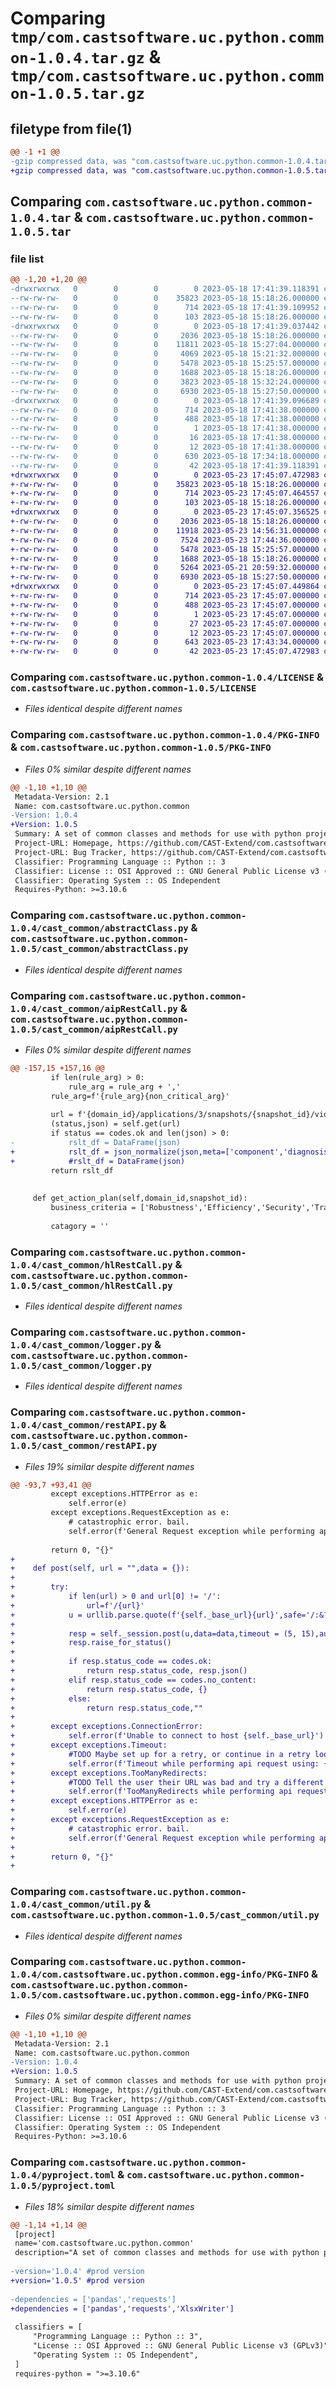 # Comparing `tmp/com.castsoftware.uc.python.common-1.0.4.tar.gz` & `tmp/com.castsoftware.uc.python.common-1.0.5.tar.gz`

## filetype from file(1)

```diff
@@ -1 +1 @@
-gzip compressed data, was "com.castsoftware.uc.python.common-1.0.4.tar", last modified: Thu May 18 17:41:39 2023, max compression
+gzip compressed data, was "com.castsoftware.uc.python.common-1.0.5.tar", last modified: Tue May 23 17:45:07 2023, max compression
```

## Comparing `com.castsoftware.uc.python.common-1.0.4.tar` & `com.castsoftware.uc.python.common-1.0.5.tar`

### file list

```diff
@@ -1,20 +1,20 @@
-drwxrwxrwx   0        0        0        0 2023-05-18 17:41:39.118391 com.castsoftware.uc.python.common-1.0.4/
--rw-rw-rw-   0        0        0    35823 2023-05-18 15:18:26.000000 com.castsoftware.uc.python.common-1.0.4/LICENSE
--rw-rw-rw-   0        0        0      714 2023-05-18 17:41:39.109952 com.castsoftware.uc.python.common-1.0.4/PKG-INFO
--rw-rw-rw-   0        0        0      103 2023-05-18 15:18:26.000000 com.castsoftware.uc.python.common-1.0.4/README.md
-drwxrwxrwx   0        0        0        0 2023-05-18 17:41:39.037442 com.castsoftware.uc.python.common-1.0.4/cast_common/
--rw-rw-rw-   0        0        0     2036 2023-05-18 15:18:26.000000 com.castsoftware.uc.python.common-1.0.4/cast_common/abstractClass.py
--rw-rw-rw-   0        0        0    11811 2023-05-18 15:27:04.000000 com.castsoftware.uc.python.common-1.0.4/cast_common/aipRestCall.py
--rw-rw-rw-   0        0        0     4069 2023-05-18 15:21:32.000000 com.castsoftware.uc.python.common-1.0.4/cast_common/highlight.py
--rw-rw-rw-   0        0        0     5478 2023-05-18 15:25:57.000000 com.castsoftware.uc.python.common-1.0.4/cast_common/hlRestCall.py
--rw-rw-rw-   0        0        0     1688 2023-05-18 15:18:26.000000 com.castsoftware.uc.python.common-1.0.4/cast_common/logger.py
--rw-rw-rw-   0        0        0     3823 2023-05-18 15:32:24.000000 com.castsoftware.uc.python.common-1.0.4/cast_common/restAPI.py
--rw-rw-rw-   0        0        0     6930 2023-05-18 15:27:50.000000 com.castsoftware.uc.python.common-1.0.4/cast_common/util.py
-drwxrwxrwx   0        0        0        0 2023-05-18 17:41:39.096689 com.castsoftware.uc.python.common-1.0.4/com.castsoftware.uc.python.common.egg-info/
--rw-rw-rw-   0        0        0      714 2023-05-18 17:41:38.000000 com.castsoftware.uc.python.common-1.0.4/com.castsoftware.uc.python.common.egg-info/PKG-INFO
--rw-rw-rw-   0        0        0      488 2023-05-18 17:41:38.000000 com.castsoftware.uc.python.common-1.0.4/com.castsoftware.uc.python.common.egg-info/SOURCES.txt
--rw-rw-rw-   0        0        0        1 2023-05-18 17:41:38.000000 com.castsoftware.uc.python.common-1.0.4/com.castsoftware.uc.python.common.egg-info/dependency_links.txt
--rw-rw-rw-   0        0        0       16 2023-05-18 17:41:38.000000 com.castsoftware.uc.python.common-1.0.4/com.castsoftware.uc.python.common.egg-info/requires.txt
--rw-rw-rw-   0        0        0       12 2023-05-18 17:41:38.000000 com.castsoftware.uc.python.common-1.0.4/com.castsoftware.uc.python.common.egg-info/top_level.txt
--rw-rw-rw-   0        0        0      630 2023-05-18 17:34:18.000000 com.castsoftware.uc.python.common-1.0.4/pyproject.toml
--rw-rw-rw-   0        0        0       42 2023-05-18 17:41:39.118391 com.castsoftware.uc.python.common-1.0.4/setup.cfg
+drwxrwxrwx   0        0        0        0 2023-05-23 17:45:07.472983 com.castsoftware.uc.python.common-1.0.5/
+-rw-rw-rw-   0        0        0    35823 2023-05-18 15:18:26.000000 com.castsoftware.uc.python.common-1.0.5/LICENSE
+-rw-rw-rw-   0        0        0      714 2023-05-23 17:45:07.464557 com.castsoftware.uc.python.common-1.0.5/PKG-INFO
+-rw-rw-rw-   0        0        0      103 2023-05-18 15:18:26.000000 com.castsoftware.uc.python.common-1.0.5/README.md
+drwxrwxrwx   0        0        0        0 2023-05-23 17:45:07.356525 com.castsoftware.uc.python.common-1.0.5/cast_common/
+-rw-rw-rw-   0        0        0     2036 2023-05-18 15:18:26.000000 com.castsoftware.uc.python.common-1.0.5/cast_common/abstractClass.py
+-rw-rw-rw-   0        0        0    11918 2023-05-23 14:56:31.000000 com.castsoftware.uc.python.common-1.0.5/cast_common/aipRestCall.py
+-rw-rw-rw-   0        0        0     7524 2023-05-23 17:44:36.000000 com.castsoftware.uc.python.common-1.0.5/cast_common/highlight.py
+-rw-rw-rw-   0        0        0     5478 2023-05-18 15:25:57.000000 com.castsoftware.uc.python.common-1.0.5/cast_common/hlRestCall.py
+-rw-rw-rw-   0        0        0     1688 2023-05-18 15:18:26.000000 com.castsoftware.uc.python.common-1.0.5/cast_common/logger.py
+-rw-rw-rw-   0        0        0     5264 2023-05-21 20:59:32.000000 com.castsoftware.uc.python.common-1.0.5/cast_common/restAPI.py
+-rw-rw-rw-   0        0        0     6930 2023-05-18 15:27:50.000000 com.castsoftware.uc.python.common-1.0.5/cast_common/util.py
+drwxrwxrwx   0        0        0        0 2023-05-23 17:45:07.449864 com.castsoftware.uc.python.common-1.0.5/com.castsoftware.uc.python.common.egg-info/
+-rw-rw-rw-   0        0        0      714 2023-05-23 17:45:07.000000 com.castsoftware.uc.python.common-1.0.5/com.castsoftware.uc.python.common.egg-info/PKG-INFO
+-rw-rw-rw-   0        0        0      488 2023-05-23 17:45:07.000000 com.castsoftware.uc.python.common-1.0.5/com.castsoftware.uc.python.common.egg-info/SOURCES.txt
+-rw-rw-rw-   0        0        0        1 2023-05-23 17:45:07.000000 com.castsoftware.uc.python.common-1.0.5/com.castsoftware.uc.python.common.egg-info/dependency_links.txt
+-rw-rw-rw-   0        0        0       27 2023-05-23 17:45:07.000000 com.castsoftware.uc.python.common-1.0.5/com.castsoftware.uc.python.common.egg-info/requires.txt
+-rw-rw-rw-   0        0        0       12 2023-05-23 17:45:07.000000 com.castsoftware.uc.python.common-1.0.5/com.castsoftware.uc.python.common.egg-info/top_level.txt
+-rw-rw-rw-   0        0        0      643 2023-05-23 17:43:34.000000 com.castsoftware.uc.python.common-1.0.5/pyproject.toml
+-rw-rw-rw-   0        0        0       42 2023-05-23 17:45:07.472983 com.castsoftware.uc.python.common-1.0.5/setup.cfg
```

### Comparing `com.castsoftware.uc.python.common-1.0.4/LICENSE` & `com.castsoftware.uc.python.common-1.0.5/LICENSE`

 * *Files identical despite different names*

### Comparing `com.castsoftware.uc.python.common-1.0.4/PKG-INFO` & `com.castsoftware.uc.python.common-1.0.5/PKG-INFO`

 * *Files 0% similar despite different names*

```diff
@@ -1,10 +1,10 @@
 Metadata-Version: 2.1
 Name: com.castsoftware.uc.python.common
-Version: 1.0.4
+Version: 1.0.5
 Summary: A set of common classes and methods for use with python projects
 Project-URL: Homepage, https://github.com/CAST-Extend/com.castsoftware.uc.python.common
 Project-URL: Bug Tracker, https://github.com/CAST-Extend/com.castsoftware.uc.python.common/issues
 Classifier: Programming Language :: Python :: 3
 Classifier: License :: OSI Approved :: GNU General Public License v3 (GPLv3)
 Classifier: Operating System :: OS Independent
 Requires-Python: >=3.10.6
```

### Comparing `com.castsoftware.uc.python.common-1.0.4/cast_common/abstractClass.py` & `com.castsoftware.uc.python.common-1.0.5/cast_common/abstractClass.py`

 * *Files identical despite different names*

### Comparing `com.castsoftware.uc.python.common-1.0.4/cast_common/aipRestCall.py` & `com.castsoftware.uc.python.common-1.0.5/cast_common/aipRestCall.py`

 * *Files 0% similar despite different names*

```diff
@@ -157,15 +157,16 @@
         if len(rule_arg) > 0:
             rule_arg = rule_arg + ','
         rule_arg=f'{rule_arg}{non_critical_arg}'
 
         url = f'{domain_id}/applications/3/snapshots/{snapshot_id}/violations?rule-pattern={rule_arg}&startRow={start_row}&nbRows={max_rows}'
         (status,json) = self.get(url)
         if status == codes.ok and len(json) > 0:
-            rslt_df = DataFrame(json)
+            rslt_df = json_normalize(json,meta=['component','diagnosis','remedialAction','rulePattern'])
+            #rslt_df = DataFrame(json)
         return rslt_df
 
 
     def get_action_plan(self,domain_id,snapshot_id):
         business_criteria = ['Robustness','Efficiency','Security','Transferability','Changeability']
     
         catagory = ''
```

### Comparing `com.castsoftware.uc.python.common-1.0.4/cast_common/hlRestCall.py` & `com.castsoftware.uc.python.common-1.0.5/cast_common/hlRestCall.py`

 * *Files identical despite different names*

### Comparing `com.castsoftware.uc.python.common-1.0.4/cast_common/logger.py` & `com.castsoftware.uc.python.common-1.0.5/cast_common/logger.py`

 * *Files identical despite different names*

### Comparing `com.castsoftware.uc.python.common-1.0.4/cast_common/restAPI.py` & `com.castsoftware.uc.python.common-1.0.5/cast_common/restAPI.py`

 * *Files 19% similar despite different names*

```diff
@@ -93,7 +93,41 @@
         except exceptions.HTTPError as e:
             self.error(e)
         except exceptions.RequestException as e:
             # catastrophic error. bail.
             self.error(f'General Request exception while performing api request using: {u}')
 
         return 0, "{}"
+    
+    def post(self, url = "",data = {}):
+
+        try:
+            if len(url) > 0 and url[0] != '/':
+                url=f'/{url}'
+            u = urllib.parse.quote(f'{self._base_url}{url}',safe='/:&?=')
+
+            resp = self._session.post(u,data=data,timeout = (5, 15),auth=self._auth,headers={'Accept': 'application/json'})
+            resp.raise_for_status()
+
+            if resp.status_code == codes.ok:
+                return resp.status_code, resp.json()
+            elif resp.status_code == codes.no_content:
+                return resp.status_code, {}
+            else:
+                return resp.status_code,""
+
+        except exceptions.ConnectionError:
+            self.error(f'Unable to connect to host {self._base_url}')
+        except exceptions.Timeout:
+            #TODO Maybe set up for a retry, or continue in a retry loop
+            self.error(f'Timeout while performing api request using: {url}')
+        except exceptions.TooManyRedirects:
+            #TODO Tell the user their URL was bad and try a different one
+            self.error(f'TooManyRedirects while performing api request using: {url}')
+        except exceptions.HTTPError as e:
+            self.error(e)
+        except exceptions.RequestException as e:
+            # catastrophic error. bail.
+            self.error(f'General Request exception while performing api request using: {u}')
+
+        return 0, "{}"
+
```

### Comparing `com.castsoftware.uc.python.common-1.0.4/cast_common/util.py` & `com.castsoftware.uc.python.common-1.0.5/cast_common/util.py`

 * *Files identical despite different names*

### Comparing `com.castsoftware.uc.python.common-1.0.4/com.castsoftware.uc.python.common.egg-info/PKG-INFO` & `com.castsoftware.uc.python.common-1.0.5/com.castsoftware.uc.python.common.egg-info/PKG-INFO`

 * *Files 0% similar despite different names*

```diff
@@ -1,10 +1,10 @@
 Metadata-Version: 2.1
 Name: com.castsoftware.uc.python.common
-Version: 1.0.4
+Version: 1.0.5
 Summary: A set of common classes and methods for use with python projects
 Project-URL: Homepage, https://github.com/CAST-Extend/com.castsoftware.uc.python.common
 Project-URL: Bug Tracker, https://github.com/CAST-Extend/com.castsoftware.uc.python.common/issues
 Classifier: Programming Language :: Python :: 3
 Classifier: License :: OSI Approved :: GNU General Public License v3 (GPLv3)
 Classifier: Operating System :: OS Independent
 Requires-Python: >=3.10.6
```

### Comparing `com.castsoftware.uc.python.common-1.0.4/pyproject.toml` & `com.castsoftware.uc.python.common-1.0.5/pyproject.toml`

 * *Files 18% similar despite different names*

```diff
@@ -1,14 +1,14 @@
 [project]
 name='com.castsoftware.uc.python.common'
 description="A set of common classes and methods for use with python projects"
 
-version='1.0.4' #prod version
+version='1.0.5' #prod version
 
-dependencies = ['pandas','requests']
+dependencies = ['pandas','requests','XlsxWriter']
 
 classifiers = [
     "Programming Language :: Python :: 3",
     "License :: OSI Approved :: GNU General Public License v3 (GPLv3)",
     "Operating System :: OS Independent",
 ]
 requires-python = ">=3.10.6"
```

